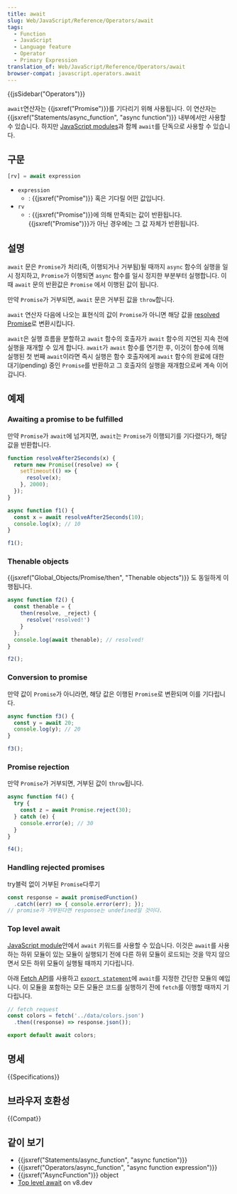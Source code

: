 ```yaml
---
title: await
slug: Web/JavaScript/Reference/Operators/await
tags:
  - Function
  - JavaScript
  - Language feature
  - Operator
  - Primary Expression
translation_of: Web/JavaScript/Reference/Operators/await
browser-compat: javascript.operators.await
---
```

{{jsSidebar("Operators")}}

`await`연산자는 {{jsxref("Promise")}}를 기다리기 위해 사용됩니다. 이 연산자는 {{jsxref("Statements/async_function", "async function")}} 내부에서만 사용할 수 있습니다. 하지만 [JavaScript modules](/en-US/docs/Web/JavaScript/Guide/Modules)과 함께 `await`를 단독으로 사용할 수 있습니다.

## 구문

```js
[rv] = await expression
```

- `expression`
  - : {{jsxref("Promise")}} 혹은 기다릴 어떤 값입니다.
- `rv`
  - : {{jsxref("Promise")}}에 의해 만족되는 값이 반환됩니다. {{jsxref("Promise")}}가 아닌 경우에는 그 값 자체가 반환됩니다.

## 설명

`await` 문은 `Promise`가 처리(즉, 이행되거나 거부됨)될 때까지 `async` 함수의 실행을 일시 정지하고, `Promise`가 이행되면 `async` 함수를 일시 정지한 부분부터 실행합니다. 이때 `await` 문의 반환값은 `Promise` 에서 이행된 값이 됩니다.

만약 `Promise`가 거부되면, `await` 문은 거부된 값을 `throw`합니다.

`await` 연산자 다음에 나오는 표현식의 값이 `Promise`가 아니면 해당 값을 [resolved Promise](/ko/docs/Web/JavaScript/Reference/Global_Objects/Promise/resolve)로 변환시킵니다.

`await`은 실행 흐름을 분할하고 `await` 함수의 호출자가 `await` 함수의 지연된 지속 전에 실행을 재개할 수 있게 합니다. `await`가 `await` 함수를 연기한 후, 이것이 함수에 의해 실행된 첫 번째 `await`이라면 즉시 실행은 함수 호출자에게 `await` 함수의 완료에 대한 대기(pending) 중인 `Promise`를 반환하고 그 호출자의 실행을 재개함으로써 계속 이어갑니다.

## 예제

### Awaiting a promise to be fulfilled

만약 `Promise`가 `await`에 넘겨지면, `await`는 `Promise`가 이행되기를 기다렸다가, 해당 값을 반환합니다.

```js
function resolveAfter2Seconds(x) {
  return new Promise((resolve) => {
    setTimeout(() => {
      resolve(x);
    }, 2000);
  });
}

async function f1() {
  const x = await resolveAfter2Seconds(10);
  console.log(x); // 10
}

f1();
```

### Thenable objects

{{jsxref("Global_Objects/Promise/then", "Thenable objects")}} 도 동일하게 이행됩니다.

```js
async function f2() {
  const thenable = {
    then(resolve, _reject) {
      resolve('resolved!')
    }
  };
  console.log(await thenable); // resolved!
}

f2();
```

### Conversion to promise

만약 값이 `Promise`가 아니라면, 해당 값은 이행된 `Promise`로 변환되며 이를 기다립니다.

```js
async function f3() {
  const y = await 20;
  console.log(y); // 20
}

f3();
```

### Promise rejection

만약 `Promise`가 거부되면, 거부된 값이 `throw`됩니다.

```js
async function f4() {
  try {
    const z = await Promise.reject(30);
  } catch (e) {
    console.error(e); // 30
  }
}

f4();
```

### Handling rejected promises

try블럭 없이 거부된 `Promise`다루기

```js
const response = await promisedFunction()
  .catch((err) => { console.error(err); });
// promise가 거부된다면 response는 undefined일 것이다.
```

### Top level await

[JavaScript module](/en-US/docs/Web/JavaScript/Guide/Modules)안에서 `await` 키워드를 사용할 수 있습니다. 이것은 `await`를 사용하는 하위 모듈이 있는 모듈이 실행되기 전에 다른 하위 모듈이 로드되는 것을 막지 않으면서 모든 하위 모듈이 실행될 때까지 기다립니다.

아래 [Fetch API](/en-US/docs/Web/API/Fetch_API)를 사용하고 [`export statement`](/en-US/docs/Web/JavaScript/Reference/Statements/export)에 `await`를 지정한 간단한 모듈의 예입니다. 이 모듈을 포함하는 모든 모듈은 코드를 실행하기 전에 `fetch`를 이행할 때까지 기다립니다.

```js
// fetch request
const colors = fetch('../data/colors.json')
  .then((response) => response.json());

export default await colors;
```

## 명세

{{Specifications}}

## 브라우저 호환성

{{Compat}}

## 같이 보기

- {{jsxref("Statements/async_function", "async function")}}
- {{jsxref("Operators/async_function", "async function expression")}}
- {{jsxref("AsyncFunction")}} object
- [Top level await](https://v8.dev/features/top-level-await) on v8.dev
